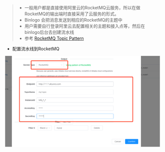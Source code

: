 > - 一般用户都是直接使用阿里云的RocketMQ云服务，所以在做RocketMQ的输出端时直接采用了云服务的形式。
> - Binlogo 会把消息发送到相应的RocketMQ的主题中
> - 用户需要自行登录阿里云去配置相关的主题和接入点等，然后在binlogo后台去创建流水线
> - 参考 [RocketMQ Topic Pattern](https://help.aliyun.com/document_detail/255810.html?spm=5176.rocketmq.help.dexternal.248c7d10NtDnwh)

- 配置流水线到RocketMQ

![avatar](/docs/wiki/assets/pic/config_output_rocketmq.png)










